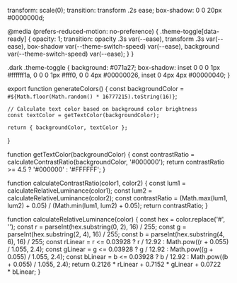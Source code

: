 transform: scale(0);
transition: transform .2s ease;
box-shadow: 0 0 20px #0000000d;



@media (prefers-reduced-motion: no-preference) {
    .theme-toggle[data-ready] {
        opacity: 1;
        transition: opacity .3s var(--ease), transform .3s var(--ease), box-shadow var(--theme-switch-speed) var(--ease), background var(--theme-switch-speed) var(--ease);
    }
}

.dark .theme-toggle {
    background: #071a27;
    box-shadow: inset 0 0 0 1px #ffffff1a, 0 0 0 1px #fff0, 0 0 4px #00000026, inset 0 4px 4px #00000040;
}




export function generateColors() {
	const backgroundColor = `#${Math.floor(Math.random() * 16777215).toString(16)}`;
  
	// Calculate text color based on background color brightness
	const textColor = getTextColor(backgroundColor);
  
	return { backgroundColor, textColor };
}
  
function getTextColor(backgroundColor) {
	const contrastRatio = calculateContrastRatio(backgroundColor, '#000000');
	return contrastRatio >= 4.5 ? '#000000' : '#FFFFFF';
  }
  
  function calculateContrastRatio(color1, color2) {
	const lum1 = calculateRelativeLuminance(color1);
	const lum2 = calculateRelativeLuminance(color2);
	const contrastRatio = (Math.max(lum1, lum2) + 0.05) / (Math.min(lum1, lum2) + 0.05);
	return contrastRatio;
  }
  
  function calculateRelativeLuminance(color) {
	const hex = color.replace('#', '');
	const r = parseInt(hex.substring(0, 2), 16) / 255;
	const g = parseInt(hex.substring(2, 4), 16) / 255;
	const b = parseInt(hex.substring(4, 6), 16) / 255;
	const rLinear = r <= 0.03928 ? r / 12.92 : Math.pow((r + 0.055) / 1.055, 2.4);
	const gLinear = g <= 0.03928 ? g / 12.92 : Math.pow((g + 0.055) / 1.055, 2.4);
	const bLinear = b <= 0.03928 ? b / 12.92 : Math.pow((b + 0.055) / 1.055, 2.4);
	return 0.2126 * rLinear + 0.7152 * gLinear + 0.0722 * bLinear;
  }
  